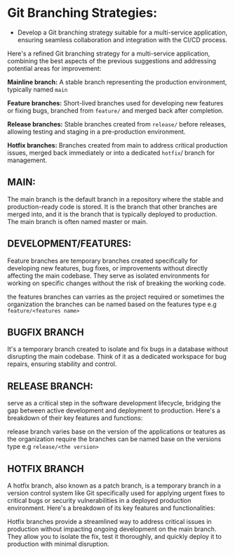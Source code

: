 # Git Branching Strategies:

+  Develop a Git branching strategy suitable for a multi-service application, ensuring seamless 
collaboration and integration with the CI/CD process.

Here's a refined Git branching strategy for a multi-service application, combining the best aspects of the previous suggestions and addressing potential areas for improvement:

__Mainline branch:__ A stable branch representing the production environment, typically named `main`

__Feature branches:__ Short-lived branches used for developing new features or fixing bugs, branched from `feature/` and merged back after completion.

__Release branches:__ Stable branches created from `release/` before releases, allowing testing and staging in a pre-production environment.

__Hotfix branches:__ Branches created from main to address critical production issues, merged back immediately or into a dedicated `hotfix`/ branch for management.


## MAIN: 

The main branch is the default branch in a repository where the stable and production-ready code is stored. It is the branch that other branches are merged into, and it is the branch that is typically deployed to production. The main branch is often named master or main.

## DEVELOPMENT/FEATURES:

Feature branches are temporary branches created specifically for developing new features, bug fixes, or improvements without directly affecting the main codebase. They serve as isolated environments for working on specific changes without the risk of breaking the working code.

the features branches can varries as the project required or sometimes the organization the branches can be named based on the features type e.g `feature/<features name>`

## BUGFIX BRANCH

It's a temporary branch created to isolate and fix bugs in a database without disrupting the main codebase. Think of it as a dedicated workspace for bug repairs, ensuring stability and control.

## RELEASE BRANCH:

serve as a critical step in the software development lifecycle, bridging the gap between active development and deployment to production. Here's a breakdown of their key features and functions:

release branch varies base on the version of the applications or teatures as the organization require the branches can be named base on the versions type e.g `release/<the version>`

## HOTFIX BRANCH

A hotfix branch, also known as a patch branch, is a temporary branch in a version control system like Git specifically used for applying urgent fixes to critical bugs or security vulnerabilities in a deployed production environment. Here's a breakdown of its key features and functionalities:

Hotfix branches provide a streamlined way to address critical issues in production without impacting ongoing development on the main branch. They allow you to isolate the fix, test it thoroughly, and quickly deploy it to production with minimal disruption.
